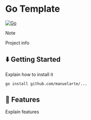 # Go Template

[![Go](https://github.com/manuelarte/xxxx/actions/workflows/go.yml/badge.svg)](https://github.com/manuelarte/xxxx/actions/workflows/go.yml)

> [!NOTE]
> Project info

## ⬇️  Getting Started

Explain how to install it

```bash
go install github.com/manuelarte/...
```

## 🚀 Features

Explain features

